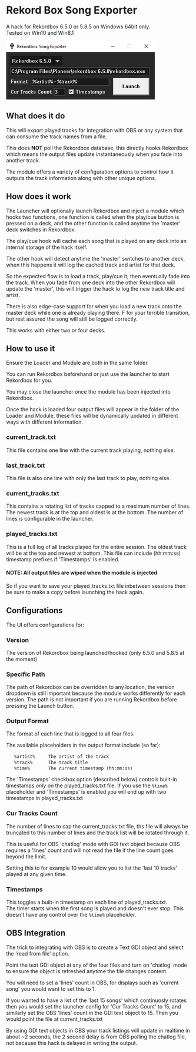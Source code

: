 # Rekord Box Song Exporter
A hack for Rekordbox 6.5.0 or 5.8.5 on Windows 64bit only.  
Tested on Win10 and Win8.1

![Alt text](/launcher.png?raw=true "Launcher")

## What does it do

This will export played tracks for integration with OBS or any system that can
consume the track names from a file.

This does **NOT** poll the Rekordbox database, this directly hooks Rekordbox which 
means the output files update instantaneously when you fade into another track.

The module offers a variety of configuration options to control how it outputs
the track information along with other unique options.

## How does it work

The Launcher will optionally launch Rekordbox and inject a module which hooks two 
functions, one function is called when the play/cue button is pressed on a deck, and 
the other function is called anytime the 'master' deck switches in Rekordbox.

The play/cue hook will cache each song that is played on any deck into an internal
storage of the hack itself.

The other hook will detect anytime the 'master' switches to another deck, when
this happens it will log the cached track and artist for that deck.

So the expected flow is to load a track, play/cue it, then eventually fade into 
the track. When you fade from one deck into the other Rekordbox will update the 
'master', this will trigger the hack to log the new track title and artist.

There is also edge-case support for when you load a new track onto the master deck while one is already playing there.
F for your terrible transition, but rest assured the song will still be logged correctly.

This works with either two or four decks.

## How to use it

Ensure the Loader and Module are both in the same folder.

You can run Rekordbox beforehand or just use the launcher to start Rekordbox for you. 

You may close the launcher once the module has been injected into Rekordbox.

Once the hack is loaded four output files will appear in the folder of the Loader
and Module, these files will be dynamically updated in different ways with different
information.

### current_track.txt

This file contains one line with the current track playing, nothing else.

### last_track.txt

This file is also one line with only the last track to play, nothing else.

### current_tracks.txt

This contains a rotating list of tracks capped to a maximum number of lines. 
The newest track is at the top and oldest is at the bottom.
The number of lines is configurable in the launcher.

### played_tracks.txt

This is a full log of all tracks played for the entire session.
The oldest track will be at the top and newest at bottom. 
This file can include (hh:mm:ss) timestamp prefixes if 'Timestamps' is enabled.

#### NOTE: All output files are wiped when the module is injected

So if you want to save your played_tracks.txt file inbetween sessions then be sure to make a copy before launching the hack again.

## Configurations

The UI offers configurations for:

### Version

The version of Rekordbox being launched/hooked (only 6.5.0 and 5.8.5 at the moment)

### Specific Path

The path of Rekordbox can be overridden to any location, the version dropdown is still important because the module works differently for each version.
The path is not important if you are running Rekordbox before pressing the Launch button.

### Output Format

The format of each line that is logged to all four files.

The available placeholders in the output format include (so far):
```
   %artist%     The artist of the track
   %track%      The track title
   %time%       The current timestamp (hh:mm:ss)
```

The 'Timestamps' checkbox option (described below) controls built-in timestamps *only* on the played_tracks.txt file.
If you use the ```%time%``` placeholder and 'Timestamps' is enabled you will end up with two timestamps in played_tracks.txt

### Cur Tracks Count

The number of lines to cap the current_tracks.txt file, ths file will always be truncated to this number of lines and the track list will be rotated through it.

This is useful for OBS 'chatlog' mode with GDI text object because OBS requires a 'lines' count and will not read the file if the line count goes beyond the limit.

Setting this to for example 10 would allow you to list the 'last 10 tracks' played at any given time.

### Timestamps

This toggles a built-in timestamp on each line of played_tracks.txt.  
The timer starts when the first song is played and doesn't ever stop.
This doesn't have any control over the ```%time%``` placeholder.

## OBS Integration

The trick to integrating with OBS is to create a Text GDI object and select the 'read from file' option.

Point the text GDI object at any of the four files and turn on 'chatlog' mode to ensure the object is refreshed anytime the file changes content.

You will need to set a 'lines' count in OBS, for displays such as 'current song' you would want to set this to 1.

If you wanted to have a list of the 'last 15 songs' which continuosly rotates then you would set the launcher config for 'Cur Tracks Count' to 15, and similarly set the OBS 'lines' count in the GDI text object to 15. Then you would point the file at current_tracks.txt

By using GDI text objects in OBS your track listings will update in realtime in about ~2 seconds, the 2 second delay is from OBS polling the chatlog file, not because this hack is delayed in writing the output.
